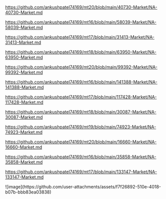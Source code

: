 <p><a href="https://github.com/ankushpatel74169/mt20/blob/main/40730-Market/NA-40730-Market.md">https://github.com/ankushpatel74169/mt20/blob/main/40730-Market/NA-40730-Market.md</a></p><p><a href="https://github.com/ankushpatel74169/mt16/blob/main/58039-Market/NA-58039-Market.md">https://github.com/ankushpatel74169/mt16/blob/main/58039-Market/NA-58039-Market.md</a></p><p><a href="https://github.com/ankushpatel74169/mt17/blob/main/31413-Market/NA-31413-Market.md">https://github.com/ankushpatel74169/mt17/blob/main/31413-Market/NA-31413-Market.md</a></p><p><a href="https://github.com/ankushpatel74169/mt18/blob/main/63950-Market/NA-63950-Market.md">https://github.com/ankushpatel74169/mt18/blob/main/63950-Market/NA-63950-Market.md</a></p><p><a href="https://github.com/ankushpatel74169/mt20/blob/main/99392-Market/NA-99392-Market.md">https://github.com/ankushpatel74169/mt20/blob/main/99392-Market/NA-99392-Market.md</a></p><p><a href="https://github.com/ankushpatel74169/mt16/blob/main/141388-Market/NA-141388-Market.md">https://github.com/ankushpatel74169/mt16/blob/main/141388-Market/NA-141388-Market.md</a></p><p><a href="https://github.com/ankushpatel74169/mt17/blob/main/117428-Market/NA-117428-Market.md">https://github.com/ankushpatel74169/mt17/blob/main/117428-Market/NA-117428-Market.md</a></p><p><a href="https://github.com/ankushpatel74169/mt18/blob/main/30087-Market/NA-30087-Market.md">https://github.com/ankushpatel74169/mt18/blob/main/30087-Market/NA-30087-Market.md</a></p><p><a href="https://github.com/ankushpatel74169/mt19/blob/main/74923-Market/NA-74923-Market.md">https://github.com/ankushpatel74169/mt19/blob/main/74923-Market/NA-74923-Market.md</a></p><p><a href="https://github.com/ankushpatel74169/mt20/blob/main/16660-Market/NA-16660-Market.md">https://github.com/ankushpatel74169/mt20/blob/main/16660-Market/NA-16660-Market.md</a></p><p><a href="https://github.com/ankushpatel74169/mt16/blob/main/35858-Market/NA-35858-Market.md">https://github.com/ankushpatel74169/mt16/blob/main/35858-Market/NA-35858-Market.md</a></p><p><a href="https://github.com/ankushpatel74169/mt17/blob/main/133147-Market/NA-133147-Market.md">https://github.com/ankushpatel74169/mt17/blob/main/133147-Market/NA-133147-Market.md</a></p>
![image](https://github.com/user-attachments/assets/f7f26892-510e-4018-b07b-bbb83ea03838)
